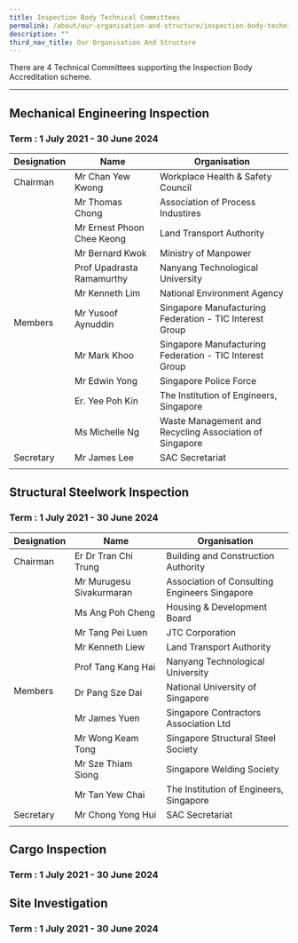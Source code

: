 ```yaml
---
title: Inspection Body Technical Committees
permalink: /about/our-organisation-and-structure/inspection-body-technical-committees/
description: ""
third_nav_title: Our Organisation And Structure
---
```

There are 4 Technical Committees supporting the Inspection Body Accreditation scheme.

---

## Mechanical Engineering Inspection
### Term : 1 July 2021 - 30 June 2024


<table>
<thead>
  <tr>
    <th>Designation</th>
    <th>Name</th>
    <th>Organisation</th>
  </tr>
</thead>
<tbody>
  <tr>
    <td>Chairman</td>
    <td>Mr Chan Yew Kwong</td>
    <td>Workplace Health &amp; Safety Council</td>
  </tr>
  <tr>
    <td rowspan="10">Members</td>
    <td>Mr Thomas Chong</td>
    <td>Association of Process Industires</td>
  </tr>
  <tr>
    <td>Mr Ernest Phoon Chee Keong</td>
    <td>Land Transport Authority</td>
  </tr>
  <tr>
    <td>Mr Bernard Kwok</td>
    <td>Ministry of Manpower</td>
  </tr>
  <tr>
    <td>Prof Upadrasta Ramamurthy</td>
    <td>Nanyang Technological University</td>
  </tr>
  <tr>
    <td>Mr Kenneth Lim</td>
    <td>National Environment Agency</td>
  </tr>
  <tr>
    <td>Mr Yusoof Aynuddin</td>
    <td>Singapore Manufacturing Federation - TIC Interest Group</td>
  </tr>
  <tr>
    <td>Mr Mark Khoo</td>
    <td>Singapore Manufacturing Federation - TIC Interest Group</td>
  </tr>
  <tr>
    <td>Mr Edwin Yong</td>
    <td>Singapore Police Force</td>
  </tr>
  <tr>
    <td>Er. Yee Poh Kin</td>
    <td>The Institution of Engineers, Singapore</td>
  </tr>
  <tr>
    <td>Ms Michelle Ng</td>
    <td>Waste Management and Recycling Association of Singapore</td>
  </tr>
  <tr>
    <td>Secretary</td>
    <td>Mr James Lee</td>
    <td>SAC Secretariat</td>
  </tr>
  <tr>
    <td></td>
    <td></td>
    <td></td>
  </tr>
</tbody>
</table>


## Structural Steelwork Inspection
### Term : 1 July 2021 - 30 June 2024

<table>
<thead>
  <tr>
    <th>Designation</th>
    <th>Name</th>
    <th>Organisation</th>
  </tr>
</thead>
<tbody>
  <tr>
    <td>Chairman</td>
    <td>Er Dr Tran Chi Trung</td>
    <td>Building and Construction Authority</td>
  </tr>
  <tr>
    <td rowspan="10">Members</td>
    <td>Mr Murugesu Sivakurmaran</td>
    <td>Association of Consulting Engineers Singapore</td>
  </tr>
  <tr>
    <td>Ms Ang Poh Cheng</td>
    <td>Housing &amp; Development Board</td>
  </tr>
  <tr>
    <td>Mr Tang Pei Luen</td>
    <td>JTC Corporation</td>
  </tr>
  <tr>
    <td>Mr Kenneth Liew</td>
    <td>Land Transport Authority</td>
  </tr>
  <tr>
    <td>Prof Tang Kang Hai</td>
    <td>Nanyang Technological University</td>
  </tr>
  <tr>
    <td>Dr Pang Sze Dai</td>
    <td>National University of Singapore</td>
  </tr>
  <tr>
    <td>Mr James Yuen</td>
    <td>Singapore Contractors Association Ltd</td>
  </tr>
  <tr>
    <td>Mr Wong Keam Tong</td>
    <td>Singapore Structural Steel Society</td>
  </tr>
  <tr>
    <td>Mr Sze Thiam Siong</td>
    <td>Singapore Welding Society</td>
  </tr>
  <tr>
    <td>Mr Tan Yew Chai</td>
    <td>The Institution of Engineers, Singapore</td>
  </tr>
  <tr>
    <td>Secretary</td>
    <td>Mr Chong Yong Hui</td>
    <td>SAC Secretariat</td>
  </tr>
  <tr>
    <td></td>
    <td></td>
    <td></td>
  </tr>
</tbody>
</table>



## Cargo Inspection
### Term : 1 July 2021 - 30 June 2024




## Site Investigation
### Term : 1 July 2021 - 30 June 2024



